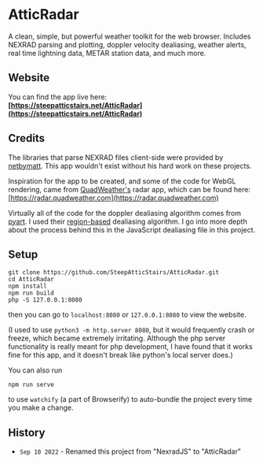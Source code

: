 # AtticRadar

A clean, simple, but powerful weather toolkit for the web browser. Includes NEXRAD parsing and plotting, doppler velocity dealiasing, weather alerts, real time lightning data, METAR station data, and much more.

## Website

You can find the app live here:<br>
<b>[https://steepatticstairs.net/AtticRadar](https://steepatticstairs.net/AtticRadar)</b>

## Credits

The libraries that parse NEXRAD files client-side were provided by [netbymatt](https://github.com/netbymatt). This app wouldn't exist without his hard work on these projects.

Inspiration for the app to be created, and some of the code for WebGL rendering, came from [QuadWeather's](https://twitter.com/quadweather) radar app, which can be found here: [https://radar.quadweather.com](https://radar.quadweather.com)

Virtually all of the code for the doppler dealiasing algorithm comes from [pyart](https://github.com/ARM-DOE/pyart). I used their [region-based](https://github.com/ARM-DOE/pyart/blob/main/pyart/correct/region_dealias.py) dealiasing algorithm. I go into more depth about the process behind this in the JavaScript dealiasing file in this project.

## Setup
```
git clone https://github.com/SteepAtticStairs/AtticRadar.git
cd AtticRadar
npm install
npm run build
php -S 127.0.0.1:8080
```
then you can go to `localhost:8080` or `127.0.0.1:8080` to view the website.

(I used to use `python3 -m http.server 8080`, but it would frequently crash or freeze, which became extremely irritating. Although the php server functionality is really meant for php development, I have found that it works fine for this app, and it doesn't break like python's local server does.)

You can also run
```
npm run serve
```
to use `watchify` (a part of Browserify) to auto-bundle the project every time you make a change.

## History
* `Sep 10 2022` - Renamed this project from "NexradJS" to "AtticRadar"

<!-- # AtticRadar

**FULL CREDIT GOES TO [netbymatt](https://github.com/netbymatt) for pretty much all of this project.**

He provided **FOUR** libraries:<br>[nexrad-level-2-data](https://github.com/netbymatt/nexrad-level-2-data)<br>[nexrad-level-2-plot](https://github.com/netbymatt/nexrad-level-2-plot)<br>[nexrad-level-3-data](https://github.com/netbymatt/nexrad-level-3-data)<br>[nexrad-level-3-plot](https://github.com/netbymatt/nexrad-level-3-plot)<br>that allowed for the development of this project. I only take credit for porting these Node apps to the browser with [Browserify](https://browserify.org).

<br>

**Pretty much all of the code that plots the data to the map using WebGL came from [QuadWeather's Radar Demo page](https://quadweather.com/radar-demo)**. Please go share him some love [on Twitter](https://twitter.com/quadweather).

His main radar page (which inspired this entire repository to be made) can be found here: [https://radar.quadweather.com](https://radar.quadweather.com)

<br><br>

In summary, the majority of this app was not made by me. I wanted to give the credit that was due to the people that made the frameworks of this app, because this website would not exist today if it weren't for the libraries / code snippets they provided. Here are their links again:

[netbymatt](https://github.com/netbymatt) (link to GitHub profile)<br>
[QuadWeather](https://twitter.com/quadweather) (link to Twitter profile)

# Setup
```
git clone https://github.com/SteepAtticStairs/AtticRadar.git
cd AtticRadar
npm install
npm run build
php -S 127.0.0.1:8080
```
then you can go to `localhost:8080` or `127.0.0.1:8080` to view the website.

(I used to use `python3 -m http.server 8080`, but it would frequently crash or freeze, which became extremely irritating. Although the php server functionality is really meant for php development, I have found that it works fine for this app, and it doesn't break like python's local server does.)

You can also run
```
npm run serve
```
to use `watchify` (a part of Browserify) to auto-bundle the project every time you make a change.

# Notes

**The website can be found live here:
<br>
https://steepatticstairs.github.io/AtticRadar/**
<br><br><br>
You can add some parameters to the URL to make the app easier to use / bookmark. You can add 
* `#station=ICAO`
* `#tideStation=TIDESTATIONID`

The first one is to set the app's initial station. This is the station the map would load radar products for / load METAR stations around, if there isn't a selected station. (The default will likely be either `KLWX` or `KMHX`, because those are the stations I use the most.)  The second one is to set the default tide station. Here are some examples:
<br>

Sets the app's initial station to `KHGX`:
```
https://steepatticstairs.github.io/AtticRadar/#station=KHGX
```
Sets the app's initial tide station to `8724698` (Loggerhead Key):
```
https://steepatticstairs.github.io/AtticRadar/#tideStation=8724698
```
Sets the app's initial station to `KHGX` AND sets the tide station to `8724698`:
```
https://steepatticstairs.github.io/AtticRadar/#station=KHGX&#tideStation=8724698
```
Notice how in the last example, the two parameters are separated by an ampersand (`&`) and still require a hash (`#`) before each parameter.


# History
* `Sep 10 2022` - Renamed this project from "NexradJS" to "AtticRadar" -->
